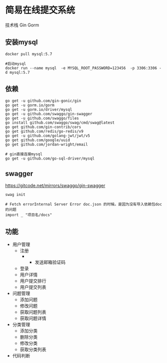 # 简易在线提交系统
技术栈 Gin Gorm

## 安装mysql
```shell
docker pull mysql:5.7

#启动mysql
docker run --name mysql  -e MYSQL_ROOT_PASSWORD=123456  -p 3306:3306 -d mysql:5.7 
```


## 依赖
```shell
go get -u github.com/gin-gonic/gin
go get -u gorm.io/gorm
go get -u gorm.io/driver/mysql
go get -u github.com/swaggo/gin-swagger
go get -u github.com/swaggo/files
go install github.com/swaggo/swag/cmd/swag@latest
go get github.com/gin-contrib/cors
go get github.com/redis/go-redis/v9
go get -u github.com/golang-jwt/jwt/v5
go get github.com/google/uuid
go get github.com/jordan-wright/email 

# gin直接连接mysql
go get -u github.com/go-sql-driver/mysql
```
## swagger 
https://gitcode.net/mirrors/swaggo/gin-swagger 
```shell
swag init 

# Fetch errorInternal Server Error doc.json 的时候。是因为没有导入依赖包doc的问题
import _ "项目名/docs"
```


## 功能
* 用户管理
  * 注册
    * * 发送邮箱验证码
  * 登录
  * 用户详情
  * 用户提交排行
  * 用户提交列表
* 问题管理
  * 添加问题
  * 修改问题
  * 获取问题列表
  * 获取问题详情
* 分类管理
  * 添加分类
  * 删除分类
  * 修改分类
  * 获取分类列表
* 代码判断

